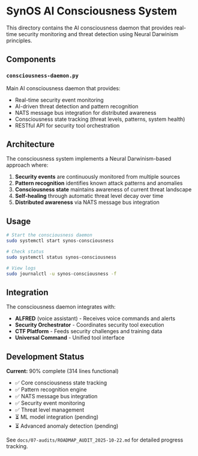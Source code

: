 # SynOS AI Consciousness System

This directory contains the AI consciousness daemon that provides real-time security monitoring and threat detection using Neural Darwinism principles.

## Components

### `consciousness-daemon.py`
Main AI consciousness daemon that provides:
- Real-time security event monitoring
- AI-driven threat detection and pattern recognition
- NATS message bus integration for distributed awareness
- Consciousness state tracking (threat levels, patterns, system health)
- RESTful API for security tool orchestration

## Architecture

The consciousness system implements a Neural Darwinism-based approach where:
1. **Security events** are continuously monitored from multiple sources
2. **Pattern recognition** identifies known attack patterns and anomalies
3. **Consciousness state** maintains awareness of current threat landscape
4. **Self-healing** through automatic threat level decay over time
5. **Distributed awareness** via NATS message bus integration

## Usage

```bash
# Start the consciousness daemon
sudo systemctl start synos-consciousness

# Check status
sudo systemctl status synos-consciousness

# View logs
sudo journalctl -u synos-consciousness -f
```

## Integration

The consciousness daemon integrates with:
- **ALFRED** (voice assistant) - Receives voice commands and alerts
- **Security Orchestrator** - Coordinates security tool execution
- **CTF Platform** - Feeds security challenges and training data
- **Universal Command** - Unified tool interface

## Development Status

**Current:** 90% complete (314 lines functional)
- ✅ Core consciousness state tracking
- ✅ Pattern recognition engine
- ✅ NATS message bus integration
- ✅ Security event monitoring
- ✅ Threat level management
- ⏳ ML model integration (pending)
- ⏳ Advanced anomaly detection (pending)

See `docs/07-audits/ROADMAP_AUDIT_2025-10-22.md` for detailed progress tracking.
